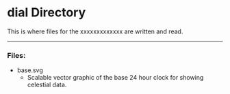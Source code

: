 # dial Directory

This is where files for the xxxxxxxxxxxxx are written and read.

---

### Files:

* base.svg
	* Scalable vector graphic of the base 24 hour clock for showing celestial data.
